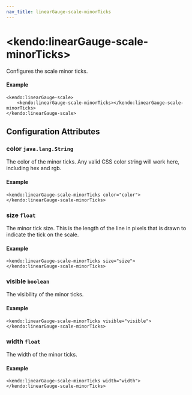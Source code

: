 ```yaml
---
nav_title: linearGauge-scale-minorTicks
---
```


# \<kendo:linearGauge-scale-minorTicks\>

Configures the scale minor ticks.

#### Example
    <kendo:linearGauge-scale>
        <kendo:linearGauge-scale-minorTicks></kendo:linearGauge-scale-minorTicks>
    </kendo:linearGauge-scale>

## Configuration Attributes

### color `java.lang.String`

The color of the minor ticks.
Any valid CSS color string will work here, including hex and rgb.

#### Example
    <kendo:linearGauge-scale-minorTicks color="color">
    </kendo:linearGauge-scale-minorTicks>

### size `float`

The minor tick size.
This is the length of the line in pixels that is drawn to indicate the tick on the scale.

#### Example
    <kendo:linearGauge-scale-minorTicks size="size">
    </kendo:linearGauge-scale-minorTicks>

### visible `boolean`

The visibility of the minor ticks.

#### Example
    <kendo:linearGauge-scale-minorTicks visible="visible">
    </kendo:linearGauge-scale-minorTicks>

### width `float`

The width of the minor ticks.

#### Example
    <kendo:linearGauge-scale-minorTicks width="width">
    </kendo:linearGauge-scale-minorTicks>

